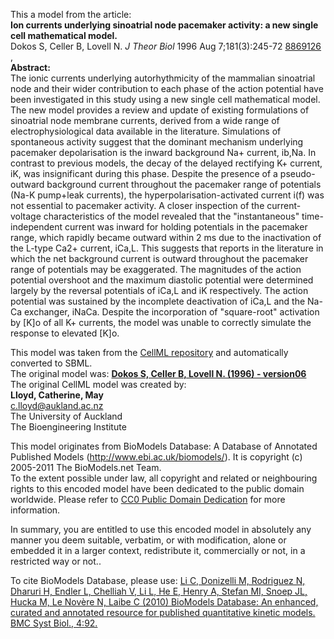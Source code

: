 

This a model from the article:  
**Ion currents underlying sinoatrial node pacemaker activity: a new single cell mathematical model.**   
Dokos S, Celler B, Lovell N. _J Theor Biol_ 1996 Aug 7;181(3):245-72
[8869126](http://www.ncbi.nlm.nih.gov/pubmed/8869126) ,  
**Abstract:**   
The ionic currents underlying autorhythmicity of the mammalian sinoatrial node
and their wider contribution to each phase of the action potential have been
investigated in this study using a new single cell mathematical model. The new
model provides a review and update of existing formulations of sinoatrial node
membrane currents, derived from a wide range of electrophysiological data
available in the literature. Simulations of spontaneous activity suggest that
the dominant mechanism underlying pacemaker depolarisation is the inward
background Na+ current, ib,Na. In contrast to previous models, the decay of
the delayed rectifying K+ current, iK, was insignificant during this phase.
Despite the presence of a pseudo-outward background current throughout the
pacemaker range of potentials (Na-K pump+leak currents), the
hyperpolarisation-activated current i(f) was not essential to pacemaker
activity. A closer inspection of the current-voltage characteristics of the
model revealed that the "instantaneous" time-independent current was inward
for holding potentials in the pacemaker range, which rapidly became outward
within 2 ms due to the inactivation of the L-type Ca2+ current, iCa,L. This
suggests that reports in the literature in which the net background current is
outward throughout the pacemaker range of potentials may be exaggerated. The
magnitudes of the action potential overshoot and the maximum diastolic
potential were determined largely by the reversal potentials of iCa,L and iK
respectively. The action potential was sustained by the incomplete
deactivation of iCa,L and the Na-Ca exchanger, iNaCa. Despite the
incorporation of "square-root" activation by [K]o of all K+ currents, the
model was unable to correctly simulate the response to elevated [K]o.

This model was taken from the [CellML
repository](http://www.cellml.org/models) and automatically converted to SBML.  
The original model was: [ **Dokos S, Celler B, Lovell N. (1996) - version06**
](http://www.cellml.org/models/dokos_celler_lovell_1996_version06)  
The original CellML model was created by:  
**Lloyd, Catherine, May**   
c.lloyd@aukland.ac.nz  
The University of Auckland  
The Bioengineering Institute  

This model originates from BioModels Database: A Database of Annotated
Published Models (http://www.ebi.ac.uk/biomodels/). It is copyright (c)
2005-2011 The BioModels.net Team.  
To the extent possible under law, all copyright and related or neighbouring
rights to this encoded model have been dedicated to the public domain
worldwide. Please refer to [CC0 Public Domain
Dedication](http://creativecommons.org/publicdomain/zero/1.0/) for more
information.

In summary, you are entitled to use this encoded model in absolutely any
manner you deem suitable, verbatim, or with modification, alone or embedded it
in a larger context, redistribute it, commercially or not, in a restricted way
or not..  
  
To cite BioModels Database, please use: [Li C, Donizelli M, Rodriguez N,
Dharuri H, Endler L, Chelliah V, Li L, He E, Henry A, Stefan MI, Snoep JL,
Hucka M, Le Novère N, Laibe C (2010) BioModels Database: An enhanced, curated
and annotated resource for published quantitative kinetic models. BMC Syst
Biol., 4:92.](http://www.ncbi.nlm.nih.gov/pubmed/20587024)

